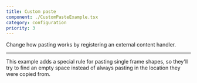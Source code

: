 ```yaml
---
title: Custom paste
component: ./CustomPasteExample.tsx
category: configuration
priority: 3
---
```


Change how pasting works by registering an external content handler.

---

This example adds a special rule for pasting single frame shapes, so they'll try to find an empty space instead of always pasting in the location they were copied from.
